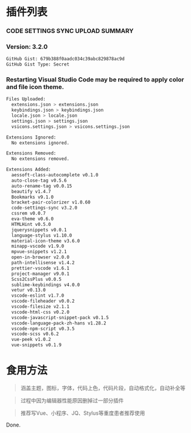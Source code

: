# 插件列表

### CODE SETTINGS SYNC UPLOAD SUMMARY
### Version: 3.2.0
``` bash
GitHub Gist: 679b388f0aadc034c39abc829878ac9d
GitHub Gist Type: Secret
```
### Restarting Visual Studio Code may be required to apply color and file icon theme.
``` bash
Files Uploaded:
  extensions.json > extensions.json
  keybindings.json > keybindings.json
  locale.json > locale.json
  settings.json > settings.json
  vsicons.settings.json > vsicons.settings.json

Extensions Ignored:
  No extensions ignored.

Extensions Removed:
  No extensions removed.

Extensions Added:
  aessoft-class-autocomplete v0.1.0
  auto-close-tag v0.5.6
  auto-rename-tag v0.0.15
  beautify v1.4.7
  Bookmarks v9.1.0
  bracket-pair-colorizer v1.0.60
  code-settings-sync v3.2.0
  cssrem v0.0.7
  eva-theme v0.6.0
  HTMLHint v0.5.0
  jquerysnippets v0.0.1
  language-stylus v1.10.0
  material-icon-theme v3.6.0
  minapp-vscode v1.9.0
  mpvue-snippets v1.2.1
  open-in-browser v2.0.0
  path-intellisense v1.4.2
  prettier-vscode v1.6.1
  project-manager v9.0.1
  Scss2CssPlus v0.0.5
  sublime-keybindings v4.0.0
  vetur v0.13.0
  vscode-eslint v1.7.0
  vscode-fileheader v0.0.2
  vscode-filesize v2.1.1
  vscode-html-css v0.2.0
  vscode-javascript-snippet-pack v0.1.5
  vscode-language-pack-zh-hans v1.28.2
  vscode-npm-script v0.3.5
  vscode-scss v0.6.2
  vue-peek v1.0.2
  vue-snippets v0.1.9
```

# 食用方法

> 涵盖主题，图标，字体，代码上色，代码片段，自动格式化，自动补全等

> 过程中因为编辑器性能原因删掉过一部分插件

> 推荐写Vue、小程序、JQ、Stylus等重度患者推荐使用

Done.

